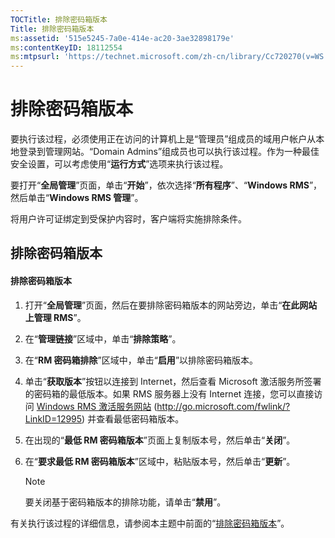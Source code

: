 ```yaml
---
TOCTitle: 排除密码箱版本
Title: 排除密码箱版本
ms:assetid: '515e5245-7a0e-414e-ac20-3ae32898179e'
ms:contentKeyID: 18112554
ms:mtpsurl: 'https://technet.microsoft.com/zh-cn/library/Cc720270(v=WS.10)'
---
```


排除密码箱版本
==============

要执行该过程，必须使用正在访问的计算机上是“管理员”组成员的域用户帐户从本地登录到管理网站。“Domain Admins”组成员也可以执行该过程。作为一种最佳安全设置，可以考虑使用“**运行方式**”选项来执行该过程。

要打开“**全局管理**”页面，单击“**开始**”，依次选择“**所有程序**”、“**Windows RMS**”，然后单击“**Windows RMS 管理**”。

将用户许可证绑定到受保护内容时，客户端将实施排除条件。

排除密码箱版本
--------------

#### 排除密码箱版本

1.  打开“**全局管理**”页面，然后在要排除密码箱版本的网站旁边，单击“**在此网站上管理 RMS**”。

2.  在“**管理链接**”区域中，单击“**排除策略**”。

3.  在“**RM 密码箱排除**”区域中，单击“**启用**”以排除密码箱版本。

4.  单击“**获取版本**”按钮以连接到 Internet，然后查看 Microsoft 激活服务所签署的密码箱的最低版本。如果 RMS 服务器上没有 Internet 连接，您可以直接访问 [Windows RMS 激活服务网站](http://go.microsoft.com/fwlink/?linkid=12995) (http://go.microsoft.com/fwlink/?LinkID=12995) 并查看最低密码箱版本。

5.  在出现的“**最低 RM 密码箱版本**”页面上复制版本号，然后单击“**关闭**”。

6.  在“**要求最低 RM 密码箱版本**”区域中，粘贴版本号，然后单击“**更新**”。

    > [!NOTE]
    > 要关闭基于密码箱版本的排除功能，请单击“**禁用**”。                    

有关执行该过程的详细信息，请参阅本主题中前面的“[排除密码箱版本](https://technet.microsoft.com/e287f026-aab2-43ab-93bc-48087da82f36)”。
